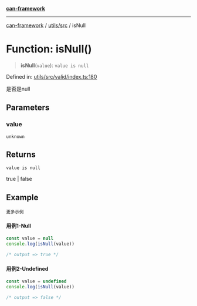 [**can-framework**](../../../README.md)

***

[can-framework](../../../modules.md) / [utils/src](../README.md) / isNull

# Function: isNull()

> **isNull**(`value`): `value is null`

Defined in: [utils/src/valid/index.ts:180](https://github.com/acanowl/acanowl-framework/blob/803929d309daee638a276dd80756bc2cc91479c5/packages/utils/src/valid/index.ts#L180)

是否是null

## Parameters

### value

`unknown`

## Returns

`value is null`

true | false

## Example

```更多示例```
#### 用例1-Null

```typescript
const value = null
console.log(isNull(value))

/* output => true */
```

#### 用例2-Undefined

```typescript
const value = undefined
console.log(isNull(value))

/* output => false */
```
